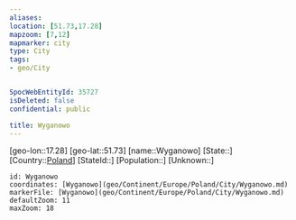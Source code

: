```yaml
---
aliases: 
location: [51.73,17.28]
mapzoom: [7,12] 
mapmarker: city 
type: City
tags:
- geo/City


SpocWebEntityId: 35727
isDeleted: false
confidential: public

title: Wyganowo
---
```

[geo-lon::17.28]
[geo-lat::51.73]
[name::Wyganowo]
[State::]
[Country::[Poland](geo/Continent/Europe/Poland.md)]
[StateId::]
[Population::]
[Unknown::]


```leaflet
id: Wyganowo
coordinates: [Wyganowo](geo/Continent/Europe/Poland/City/Wyganowo.md)
markerFile: [Wyganowo](geo/Continent/Europe/Poland/City/Wyganowo.md)
defaultZoom: 11 
maxZoom: 18
```


